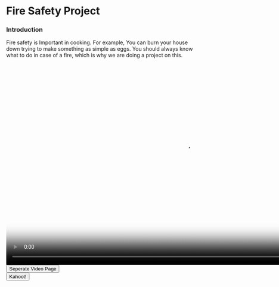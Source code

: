 <html>
  <h1>
    Fire Safety Project
  </h1>
  <h3>
    Introduction
  </h3>  
  <p>
    Fire safety is Important in cooking. For example, You can burn your house down trying to make something as simple as eggs. You should     always know what to do in case of a fire, which is why we are doing a project on this.
  </p>
  <video src="PlaceholderVideo.mp4" poster="Poster.png" width="960" height="540" controls preload></video>
  <!-- It works just go to site -->
  <!-- Neat bro!-->
  <button onclick="window.location.href = 'video';">Seperate Video Page</button>
  <br>
  <button onclick="window.location.href = 'kahoot';">Kahoot!</button>
</html>

